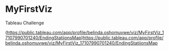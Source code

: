 # MyFirstViz
Tableau Challenge

(https://public.tableau.com/app/profile/belinda.oshomuvwe/viz/MyFirstViz_17107990701240/EndingStatiionsMap)https://public.tableau.com/app/profile/belinda.oshomuvwe/viz/MyFirstViz_17107990701240/EndingStatiionsMap
